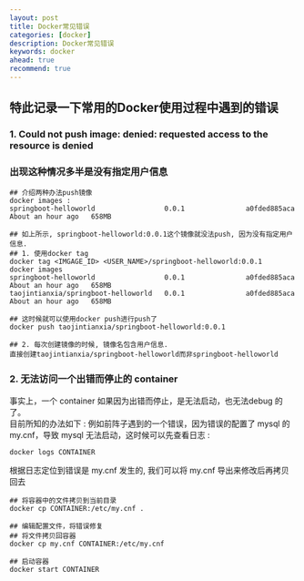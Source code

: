 ```yaml
---
layout: post  
title: Docker常见错误  
categories: [docker]  
description: Docker常见错误  
keywords: docker  
ahead: true  
recommend: true  
---
```


## 特此记录一下常用的Docker使用过程中遇到的错误

### 1. Could not push image: denied: requested access to the resource is denied
### 出现这种情况多半是没有指定用户信息
```
## 介绍两种办法push镜像
docker images : 
springboot-helloworld                 0.0.1               a0fded885aca        About an hour ago   658MB

## 如上所示, springboot-helloworld:0.0.1这个镜像就没法push, 因为没有指定用户信息.
## 1. 使用docker tag
docker tag <IMGAGE_ID> <USER_NAME>/springboot-helloworld:0.0.1
docker images
springboot-helloworld                 0.0.1               a0fded885aca        About an hour ago   658MB
taojintianxia/springboot-helloworld   0.0.1               a0fded885aca        About an hour ago   658MB

## 这时候就可以使用docker push进行push了
docker push taojintianxia/springboot-helloworld:0.0.1

## 2. 每次创建镜像的时候, 镜像名包含用户信息. 
直接创建taojintianxia/springboot-helloworld而非springboot-helloworld
```

### 2. 无法访问一个出错而停止的 container
事实上，一个 container 如果因为出错而停止，是无法启动，也无法debug 的了。  
目前所知的办法如下 :
例如前阵子遇到的一个错误，因为错误的配置了 mysql 的 my.cnf，导致 mysql 无法启动，这时候可以先查看日志 :
```
docker logs CONTAINER
```
根据日志定位到错误是 my.cnf 发生的, 我们可以将 my.cnf 导出来修改后再拷贝回去
```
## 将容器中的文件拷贝到当前目录
docker cp CONTAINER:/etc/my.cnf .

## 编辑配置文件，将错误修复
## 将文件拷贝回容器
docker cp my.cnf CONTAINER:/etc/my.cnf

## 启动容器
docker start CONTAINER
```